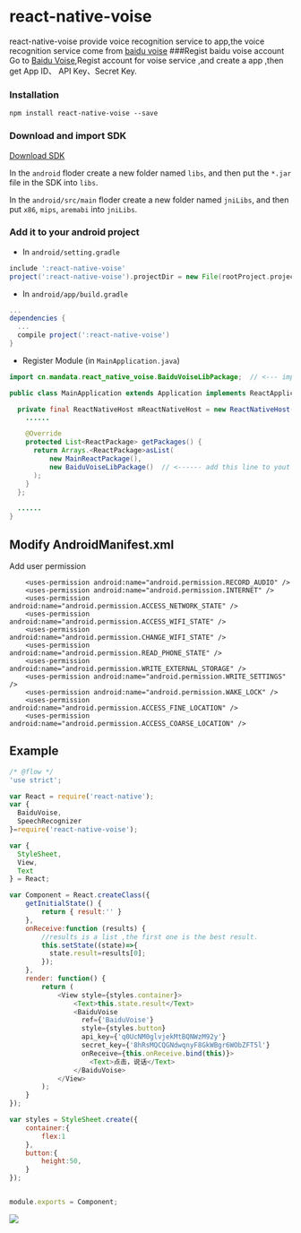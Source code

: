 # react-native-voise
react-native-voise provide voice recognition service to app,the voice recognition service come from [baidu voise](http://yuyin.baidu.com/ "Baidu Voise") 
###Regist baidu voise account
Go to [Baidu Voise](http://yuyin.baidu.com/ "Baidu Voise"),Regist account for voise service ,and create a app ,then get App ID、 API Key、Secret Key. 

### Installation

```
npm install react-native-voise --save
```

### Download and import SDK

[Download SDK](http://bos.nj.bpc.baidu.com/v1/audio/Baidu-Voice-SDK-Android-1.6.2.zip)

In the `android` floder create a new folder named `libs`, and then put the `*.jar` file in the SDK into `libs`.

In the `android/src/main` floder create a new folder named `jniLibs`, and then put `x86`, `mips`, `aremabi` into `jniLibs`.

### Add it to your android project

* In `android/setting.gradle`

```gradle
include ':react-native-voise'
project(':react-native-voise').projectDir = new File(rootProject.projectDir, '../node_modules/react-native-voise/android')
```

* In `android/app/build.gradle`

```gradle
...
dependencies {
  ...
  compile project(':react-native-voise')
}
```

* Register Module (in `MainApplication.java`)

```java
import cn.mandata.react_native_voise.BaiduVoiseLibPackage;  // <--- import

public class MainApplication extends Application implements ReactApplication {

  private final ReactNativeHost mReactNativeHost = new ReactNativeHost(this) {
    ......

    @Override
    protected List<ReactPackage> getPackages() {
      return Arrays.<ReactPackage>asList(
          new MainReactPackage(),
          new BaiduVoiseLibPackage()  // <------ add this line to yout MainApplication class
      );
    }
  };

  ......
}
```
## Modify AndroidManifest.xml

Add user permission

```
    <uses-permission android:name="android.permission.RECORD_AUDIO" />
    <uses-permission android:name="android.permission.INTERNET" />
    <uses-permission android:name="android.permission.ACCESS_NETWORK_STATE" />
    <uses-permission android:name="android.permission.ACCESS_WIFI_STATE" />
    <uses-permission android:name="android.permission.CHANGE_WIFI_STATE" />
    <uses-permission android:name="android.permission.READ_PHONE_STATE" />
    <uses-permission android:name="android.permission.WRITE_EXTERNAL_STORAGE" />
    <uses-permission android:name="android.permission.WRITE_SETTINGS" />
    <uses-permission android:name="android.permission.WAKE_LOCK" />
    <uses-permission android:name="android.permission.ACCESS_FINE_LOCATION" />
    <uses-permission android:name="android.permission.ACCESS_COARSE_LOCATION" />

```

## Example
```javascript
/* @flow */
'use strict';

var React = require('react-native');
var {
  BaiduVoise,
  SpeechRecognizer
}=require('react-native-voise');

var {
  StyleSheet,
  View,
  Text
} = React;

var Component = React.createClass({
	getInitialState() {
    	return { result:'' }
  	},
	onReceive:function (results) {
		//results is a list ,the first one is the best result.
	    this.setState((state)=>{
	      state.result=results[0];
	    });
	},
	render: function() {
		return (
			<View style={styles.container}>
				<Text>this.state.result</Text>
				<BaiduVoise 
		          ref={'BaiduVoise'}
		          style={styles.button}
		          api_key={'q0UcNM0glvjekMtBQNWzM92y'} 
		          secret_key={'8hRsMQCQGNdwqnyF8GkWBgr6WObZFT5l'} 
		          onReceive={this.onReceive.bind(this)}>      
		            <Text>点击，说话</Text>
		        </BaiduVoise>
			</View>
		);
	}
});

var styles = StyleSheet.create({
	container:{
		flex:1
	},
 	button:{
        height:50,
    }
});


module.exports = Component;

```

![](https://github.com/hongyin163/react-native-voise/blob/master/sample/voisedemo0.gif?raw=true)

